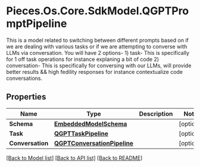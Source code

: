 # Pieces.Os.Core.SdkModel.QGPTPromptPipeline
This is a model related to switching between different prompts based on if we are dealing with  various tasks or if we are attempting to converse with LLMs via conversation.  You will have 2 options-  1) task- This is specifically for 1 off task operations for instance explaning a bit of code 2) conversation- This is specifically for conversing with our LLMs, will provide better results && high fedility                responses for instance contextualize code conversations.

## Properties

Name | Type | Description | Notes
------------ | ------------- | ------------- | -------------
**Schema** | [**EmbeddedModelSchema**](EmbeddedModelSchema.md) |  | [optional] 
**Task** | [**QGPTTaskPipeline**](QGPTTaskPipeline.md) |  | [optional] 
**Conversation** | [**QGPTConversationPipeline**](QGPTConversationPipeline.md) |  | [optional] 

[[Back to Model list]](../README.md#documentation-for-models) [[Back to API list]](../README.md#documentation-for-api-endpoints) [[Back to README]](../README.md)

